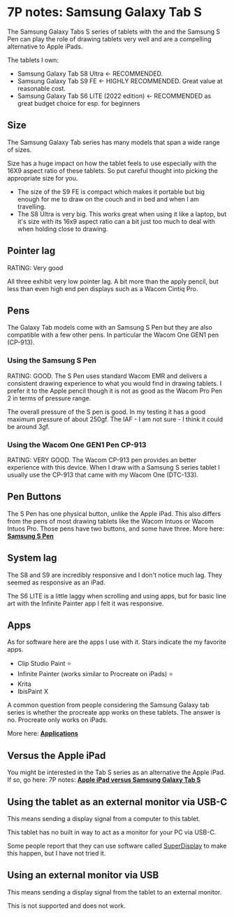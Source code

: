 # 7P notes: Samsung Galaxy Tab S

The Samsung Galaxy Tabs S series of tablets with the and the Samsung S Pen can play the role of drawing tablets very well and are a compelling alternative to Apple iPads.

The tablets I own:

* Samsung Galaxy Tab S8 Ultra <- RECOMMENDED.
* Samsung Galaxy Tab S9 FE <- HIGHLY RECOMMENDED. Great value at reasonable cost.
* Samsung Galaxy Tab S6 LITE (2022 edition) <- RECOMMENDED as great budget choice for esp. for beginners

## Size

The Samsung Galaxy Tab series has many models that span a wide range of sizes.

Size has a huge impact on how the tablet feels to use especially with the 16X9 aspect ratio of these tablets. So put careful thought into picking the appropriate size for you.

* The size of the S9 FE is compact which makes it portable but big enough for me to draw on the couch and in bed and when I am travelling.  &#x20;
* The S8 Ultra is very big. This works great when using it like a laptop, but it's size with its 16x9 aspect ratio can a bit just too much to deal with when holding close to drawing.

## Pointer lag

RATING: Very good

All three exhibit very low pointer lag. A bit more than the apply pencil, but less than even high end pen displays such as a Wacom Cintiq Pro.

## Pens

The Galaxy Tab models come with an Samsung S Pen but they are also compatible with a few other pens. In particular the Wacom One GEN1 pen (CP-913).

### Using the Samsung S Pen

RATING: GOOD. The S Pen uses standard Wacom EMR and delivers a consistent drawing experience to what you would find in drawing tablets. I prefer it to the Apple pencil though it is not as good as the Wacom Pro Pen 2 in terms of pressure range.

The overall pressure of the S pen is good. In my testing it has a good maximum pressure of about 250gf. The IAF - I am not sure - I think it could be around 3gf.

### Using the Wacom One GEN1 Pen CP-913

RATING: VERY GOOD.  The Wacom CP-913 pen provides an better experience with this device. When I draw with a Samsung S series tablet  I usually use the CP-913 that came with my Wacom One (DTC-133).

## Pen Buttons

The S Pen has one physical button, unlike the Apple iPad. This also differs from the pens of most drawing tablets like the Wacom Intuos or Wacom Intuos Pro. Those pens have two buttons, and some have three. More here: [**Samsung S Pen**](samsung-s-pen.md)

## System lag

The S8 and S9 are incredibly responsive and I don't notice much lag. They seemed as responsive as an iPad.

The S6 LITE is a little laggy when scrolling and using apps, but for basic line art with the Infinite Painter app I felt it was responsive.&#x20;

## Apps

As for software here are the apps I use with it. Stars indicate the my favorite apps.

* Clip Studio Paint ⭐
* Infinite Painter (works similar to Procreate on iPads) ⭐
* Krita
* IbisPaint X

A common question from people considering the Samsung Galaxy tab series is whether the procreate app works on these tablets. The answer is no. Procreate only works on iPads.

More here: [**Applications**](../../applications/)&#x20;

## Versus the Apple iPad

You might be interested in the Tab S series as an alternative the Apple iPad. If so, go here: 7P notes: [**Apple iPad versus Samsung Galaxy Tab S**](../apple/7p-notes-apple-ipad-versus-samsung-galaxy-tab-s.md)&#x20;

## Using the tablet as an external monitor via USB-C

This means sending a display signal from a computer to this tablet.

This tablet has no built in way to act as a monitor for your PC via USB-C.

Some people report that they can use software called [SuperDisplay](https://superdisplay.app/) to make this happen, but I have not tried it.&#x20;

## Using an external monitor via USB

This means sending a display signal from the tablet to an external monitor.

This is not supported and does not work.







